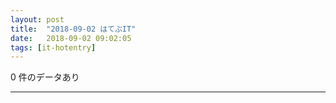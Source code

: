```yaml
---
layout: post
title:  "2018-09-02 はてぶIT"
date:   2018-09-02 09:02:05
tags: [it-hotentry]
---
```

0 件のデータあり

<hr>
